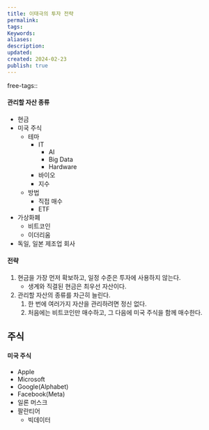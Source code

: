 ```yaml
---
title: 이태극의 투자 전략
permalink: 
tags: 
Keywords: 
aliases: 
description: 
updated: 
created: 2024-02-23
publish: true
---
```

free-tags:: 

#### 관리할 자산 종류
- 현금
- 미국 주식
	- 테마
		- IT
			- AI
			- Big Data
			- Hardware
		- 바이오
		- 지수
	- 방법
		- 직접 매수
		- ETF
- 가상화폐
	- 비트코인
	- 이더리움
- 독일, 일본 제조업 회사

#### 전략
1. 현금을 가장 먼저 확보하고, 일정 수준은 투자에 사용하지 않는다. 
	- 생계와 직결된 현금은 최우선 자산이다. 
2. 관리할 자산의 종류를 차근히 늘린다. 
	1. 한 번에 여러가지 자산을 관리하려면 정신 없다. 
	2. 처음에는 비트코인만 매수하고, 그 다음에 미국 주식을 함께 매수한다. 

## 주식
#### 미국 주식
- Apple
- Microsoft
- Google(Alphabet)
- Facebook(Meta)
- 일론 머스크
- 팔란티어
	- 빅데이터